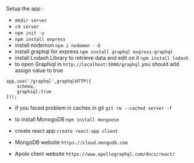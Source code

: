 Setup the app : 
* `mkdir server`
* `cd server`
* `npm init -y`
* `npm install express`
* install nodemon 
`npm i nodemon --D`
* install graphql for express
`npm install graphql express-graphql`
* install Lodash Library to retrieve data and edit on it 
`npm install lodash`
* to open Graphiql in `http://localhost:5000/graphql` you should add assign value to true
```
app.use('/graphql',graphqlHTTP({
    schema,
    graphiql:true
}));
```
* if you faced problem in caches in git
`git rm --cached server -f`

* to install MonogoDB 
`npm install mongoose`

* create react app 
`create react-app client`

* MongoDB website
`https://cloud.mongodb.com`

* Apolo client website
` https://www.apollographql.com/docs/react/ `




